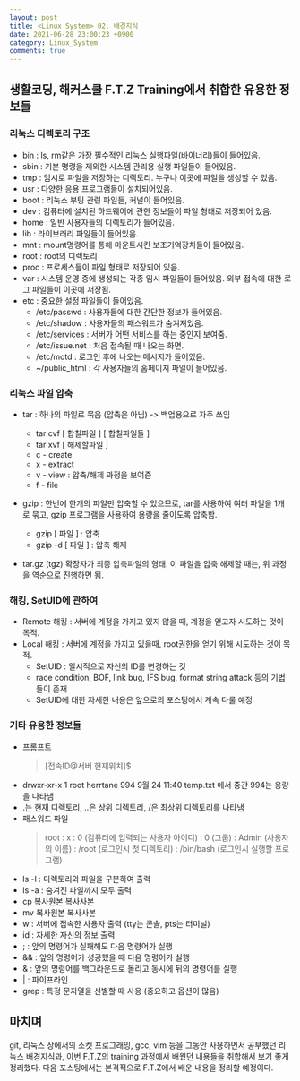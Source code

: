 ```yaml
---
layout: post
title: <Linux System> 02. 배경지식
date: 2021-06-28 23:00:23 +0900
category: Linux_System
comments: true
---
```


## 생활코딩, 해커스쿨 F.T.Z Training에서 취합한 유용한 정보들

### 리눅스 디렉토리 구조

- bin : ls, rm같은 가장 필수적인 리눅스 실행파일(바이너리)들이 들어있음.
- sbin : 기본 명령을 제외한 시스템 관리용 실행 파일들이 들어있음.
- tmp : 임시로 파일을 저장하는 디렉토리. 누구나 이곳에 파일을 생성할 수 있음.
- usr : 다양한 응용 프로그램들이 설치되어있음.
- boot : 리눅스 부팅 관련 파일들, 커널이 들어있음.
- dev : 컴퓨터에 설치된 하드웨어에 관한 정보들이 파일 형태로 저장되어 있음.
- home : 일반 사용자들의 디렉토리가 들어있음.
- lib : 라이브러리 파일들이 들어있음.
- mnt : mount명령어를 통해 마운트시킨 보조기억장치들이 들어있음.
- root : root의 디렉토리
- proc : 프로세스들이 파일 형태로 저장되어 있음.
- var : 시스템 운영 중에 생성되는 각종 임시 파일들이 들어있음. 외부 접속에 대한 로그 파일들이 이곳에 저장됨.
- etc : 중요한 설정 파일들이 들어있음.
    - /etc/passwd : 사용자들에 대한 간단한 정보가 들어있음.
    - /etc/shadow : 사용자들의 패스워드가 숨겨져있음.
    - /etc/services : 서버가 어떤 서비스를 하는 중인지 보여줌.
    - /etc/issue.net : 처음 접속될 때 나오는 화면.
    - /etc/motd : 로그인 후에 나오는 메시지가 들어있음.
    - ~/public_html : 각 사용자들의 홈페이지 파일이 들어있음. 

### 리눅스 파일 압축

- tar : 하나의 파일로 묶음 (압축은 아님) -> 백업용으로 자주 쓰임
    - tar cvf [ 합칠파일 ] [ 합칠파일들 ] 
    - tar xvf [ 해제할파일 ]
    - c - create
    - x - extract
    - v - view : 압축/해제 과정을 보여줌
    - f - file
 
- gzip : 한번에 한개의 파일만 압축할 수 있으므로, tar를 사용하여 여러 파일을 1개로 묶고, gzip 프로그램을 사용하여 용량을 줄이도록 압축함.
    - gzip [ 파일 ]  : 압축
    - gzip -d [ 파일 ]  : 압축 해제 

- tar.gz (tgz) 확장자가 최종 압축파일의 형태. 이 파일을 압축 해제할 때는, 위 과정을 역순으로 진행하면 됨.

### 해킹, SetUID에 관하여

- Remote 해킹 : 서버에 계정을 가지고 있지 않을 때, 계정을 얻고자 시도하는 것이 목적.
- Local 해킹 : 서버에 계정을 가지고 있을때, root권한을 얻기 위해 시도하는 것이 목적.
    - SetUID : 일시적으로 자신의 ID를 변경하는 것
    - race condition, BOF, link bug, IFS bug, format string attack 등의 기법들이 존재
    - SetUID에 대한 자세한 내용은 앞으로의 포스팅에서 계속 다룰 예정

### 기타 유용한 정보들

- 프롬프트
    > [접속ID@서버 현재위치]$
- drwxr-xr-x    1   root    herrtane    994 9월 24  11:40   temp.txt 에서 중간 994는 용량을 나타냄
- .는 현재 디렉토리, ..은 상위 디렉토리, /은 최상위 디렉토리를 나타냄
- 패스워드 파일
    > root : x : 0 (컴퓨터에 입력되는 사용자 아이디) : 0 (그룹) : Admin (사용자의 이름) : /root (로그인시 첫 디렉토리) : /bin/bash (로그인시 실행할 프로그램)
- ls -l : 디렉토리와 파일을 구분하여 출력
- ls -a : 숨겨진 파일까지 모두 출력
- cp 복사원본 복사사본
- mv 복사원본 복사사본
- w : 서버에 접속한 사용자 출력 (tty는 콘솔, pts는 터미널)
- id : 자세한 자신의 정보 출력
- ; : 앞의 명령어가 실패해도 다음 명령어가 실행
- && : 앞의 명령어가 성공했을 때 다음 명령어가 실행
- & : 앞의 명령어를 백그라운드로 돌리고 동시에 뒤의 명령어를 실행
- | : 파이프라인
- grep : 특정 문자열을 선별할 때 사용 (중요하고 옵션이 많음)

## 마치며

git, 리눅스 상에서의 소켓 프로그래밍, gcc, vim 등을 그동안 사용하면서 공부했던 리눅스 배경지식과, 이번 F.T.Z의 training 과정에서 배웠던 내용들을 취합해서 보기 좋게 정리했다. 다음 포스팅에서는 본격적으로 F.T.Z에서 배운 내용을 정리할 예정이다.